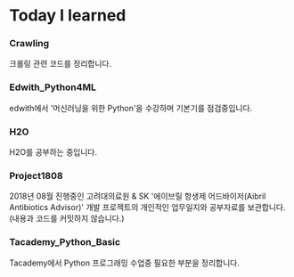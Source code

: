 # Today I learned

### Crawling
크롤링 관련 코드를 정리합니다.

### Edwith_Python4ML
edwith에서 '머신러닝을 위한 Python'을 수강하며 기본기를 점검중입니다.

### H2O
H2O를 공부하는 중입니다.

### Project1808
2018년 08월 진행중인 고려대의료원 & SK '에이브릴 항생제 어드바이저(Aibril Antibiotics Advisor)' 개발 프로젝트의 개인적인 업무일지와 공부자료를 보관합니다. (내용과 코드를 커밋하지 않습니다.)

### Tacademy_Python_Basic
Tacademy에서 Python 프로그래밍 수업중 필요한 부분을 정리합니다.
